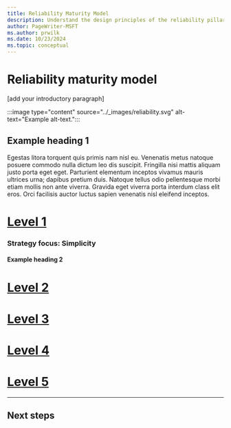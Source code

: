```yaml
---
title: Reliability Maturity Model
description: Understand the design principles of the reliability pillar.
author: PageWriter-MSFT
ms.author: prwilk
ms.date: 10/23/2024  
ms.topic: conceptual
---
```


<!--
This template provides the basic structure of a maturity model article. Remove all the comments in this template before you sign-off
-->

<!-- for values for the metadata tags (product and categories) see:
For values to set, see [Taxonomies for Learn](https://review.learn.microsoft.com/help/contribute/metadata-taxonomies?branch=main#azure-category). -->

# Reliability maturity model

<!-- Introductory paragraph 
Required. Lead with a light intro that describes what the article covers.
-->

[add your introductory paragraph]

:::image type="content" source="../_images/reliability.svg" alt-text="Example alt-text.":::

## Example heading 1

Egestas litora torquent quis primis nam nisl eu. Venenatis metus natoque posuere commodo nulla dictum leo dis suscipit. Fringilla nisi mattis aliquam justo porta eget eget. Parturient elementum inceptos vivamus mauris ultrices urna; dapibus pretium duis. Natoque tellus odio pellentesque morbi etiam mollis non ante viverra. Gravida eget viverra porta interdum class elit eros. Orci facilisis auctor luctus sapien venenatis nisl eleifend inceptos.

# [Level 1](#tab/level1)

<!-- No more than 1 H3 heading per tab. The H3 should act as the "title" for each level/tab. -->

### Strategy focus: Simplicity

<!-- No more than 5 H4 headings per tab -->

#### Example heading 2

<!-- No more than 100 words under each H4 heading. -->

# [Level 2](#tab/level2)

# [Level 3](#tab/level3)

# [Level 4](#tab/level4)

# [Level 5](#tab/level5)

---

## Next steps
<!-- Provide at least one next step and no more than three. Include some 
context so the customer can determine why they would click the link.
-->